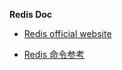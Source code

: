 **Redis Doc**

* [Redis official website](https://redis.io/)

* [Redis 命令参考](http://redisdoc.com/)

